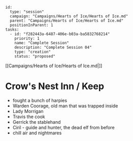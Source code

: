 
```RpgManager4
id: 
  type: "session"
  campaign: "Campaigns/Hearts of Ice/Hearts of Ice.md"
  parent: "Campaigns/Hearts of Ice/Hearts of Ice.md"
  positionInParent: 1
tasks: 
  - id: "f282443a-6487-406e-b03a-ba5832768214"
    priority: 1
    name: "Complete Session"
    description: "Complete Session 04"
    type: "creation"
    status: "proposed"
```

[[Campaigns/Hearts of Ice/Hearts of Ice.md|]]

# Crow's Nest Inn / Keep

- fought a bunch of harpies
- Warden Coorage, old man that was trapped inside
- Lady Morrigan
- Travis the cook
- Gerrick the stablehand
- Ciril - guide and hunter, the dead elf from before
- chill air and nightmares